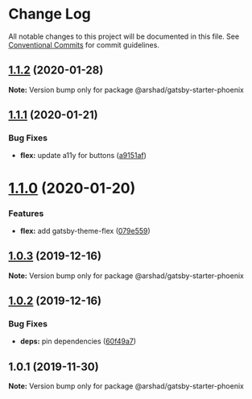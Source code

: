 # Change Log

All notable changes to this project will be documented in this file.
See [Conventional Commits](https://conventionalcommits.org) for commit guidelines.

## [1.1.2](https://github.com/arshad/gatsby-starter-phoenix/compare/@arshad/gatsby-starter-phoenix@1.1.1...@arshad/gatsby-starter-phoenix@1.1.2) (2020-01-28)

**Note:** Version bump only for package @arshad/gatsby-starter-phoenix





## [1.1.1](https://github.com/arshad/gatsby-starter-phoenix/compare/@arshad/gatsby-starter-phoenix@1.1.0...@arshad/gatsby-starter-phoenix@1.1.1) (2020-01-21)

### Bug Fixes

- **flex:** update a11y for buttons ([a9151af](https://github.com/arshad/gatsby-starter-phoenix/commit/a9151af381466e5f5cc7cff14a8a08bb752235ca))

# [1.1.0](https://github.com/arshad/gatsby-starter-phoenix/compare/@arshad/gatsby-starter-phoenix@1.0.3...@arshad/gatsby-starter-phoenix@1.1.0) (2020-01-20)

### Features

- **flex:** add gatsby-theme-flex ([079e559](https://github.com/arshad/gatsby-starter-phoenix/commit/079e55914791f735cbbfe492dd6bb0b3d9ac12ad))

## [1.0.3](https://github.com/arshad/gatsby-starter-phoenix/compare/@arshad/gatsby-starter-phoenix@1.0.2...@arshad/gatsby-starter-phoenix@1.0.3) (2019-12-16)

**Note:** Version bump only for package @arshad/gatsby-starter-phoenix

## [1.0.2](https://github.com/arshad/gatsby-starter-phoenix/compare/@arshad/gatsby-starter-phoenix@1.0.1...@arshad/gatsby-starter-phoenix@1.0.2) (2019-12-16)

### Bug Fixes

- **deps:** pin dependencies ([60f49a7](https://github.com/arshad/gatsby-starter-phoenix/commit/60f49a749a42f983312a0c6f5f4c8700102dda09))

## 1.0.1 (2019-11-30)

**Note:** Version bump only for package @arshad/gatsby-starter-phoenix

